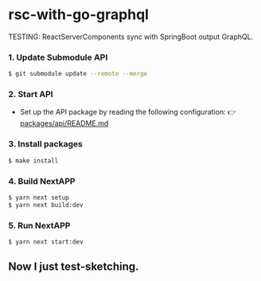 # rsc-with-go-graphql
TESTING: ReactServerComponents sync with SpringBoot output GraphQL.

### 1. Update Submodule API

```sh
$ git submodule update --remote --merge
```

### 2. Start API
  - Set up the API package by reading the following configuration:
    👉 [packages/api/README.md](https://github.com/sujii/go-graphql-jwt-api/blob/7c42b7ed33e740ac6c22b126a89ed1225d3ebb3e/README.md)

### 3. Install packages

```sh
$ make install
```

### 4. Build NextAPP

```sh
$ yarn next setup
$ yarn next build:dev
```

### 5. Run NextAPP

```sh
$ yarn next start:dev
```

## Now I just test-sketching.
